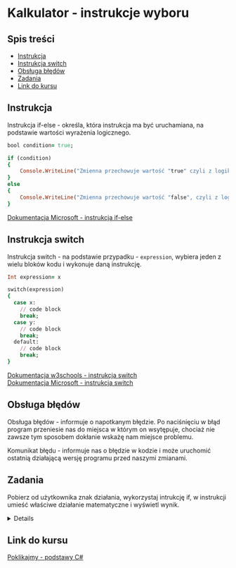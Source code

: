 # Kalkulator - instrukcje wyboru
## Spis treści
* [Instrukcja](#Instrukcja_if-else)
* [Instrukcja switch](#Instrukcja_switch)
* [Obsługa błędów](#Obsługa_błędów)
* [Zadania](#Zadania)
* [Link do kursu](#Link_do_kursu)
<a name="Instrukcja_if-else"/>

## Instrukcja

Instrukcja if-else - określa, która instrukcja ma być uruchamiana, na podstawie wartości wyrażenia logicznego.

```ruby  
bool condition= true;

if (condition)
{
    Console.WriteLine("Zmienna przechowuje wartość "true" czyli z logiki prawdę.");
}
else
{
    Console.WriteLine("Zmienna przechowuje wartość "false", czyli z logiki fałsz.");
}
```
[Dokumentacja Microsoft - instrukcja if-else](https://docs.microsoft.com/pl-pl/dotnet/csharp/language-reference/keywords/if-else)

<a name="Instrukcja_switch"/>

## Instrukcja switch
Instrukcja switch - na podstawie przypadku - `expression`, wybiera jeden z wielu bloków kodu i wykonuje daną instrukcję.

```ruby  
Int expression= x

switch(expression) 
{
  case x:
    // code block
    break;
  case y:
    // code block
    break;
  default:
    // code block
    break;
}
```
[Dokumentacja w3schools - instrukcja switch](https://www.w3schools.com/cs/cs_switch.php)<br>
[Dokumentacja Microsoft - instrukcja switch](https://docs.microsoft.com/pl-pl/dotnet/csharp/language-reference/keywords/switch)

<a name="Obsługa_błędów"/>

## Obsługa błędów

Obsługa błędów - informuje o napotkanym błędzie. Po naciśnięciu w błąd program przeniesie nas do miejsca w którym on wsytępuje, chociaż nie zawsze tym sposobem dokłanie wskażę nam miejsce problemu. <br>

Komunikat błędu - informuje nas o błędzie w kodzie i może uruchomić ostatnią działającą wersję programu przed naszymi zmianami. 

<a name="Zadania"/>

## Zadania
Pobierz od użytkownika znak działania, wykorzystaj intrukcję if, w instrukcji umieść właściwe działanie matematyczne i wyświetl wynik.

<details>
  <summary>Pokaż rozwiązanie</summary>
  
  ```javascript
    function logSometing(something) {
      console.log(`Logging: ${something}`);
    }
  ```
</details>

<a name="Link_do_kursu"/>

## Link do kursu
[Poklikajmy - podstawy C#](https://youtu.be/daIjsicyZBk)

